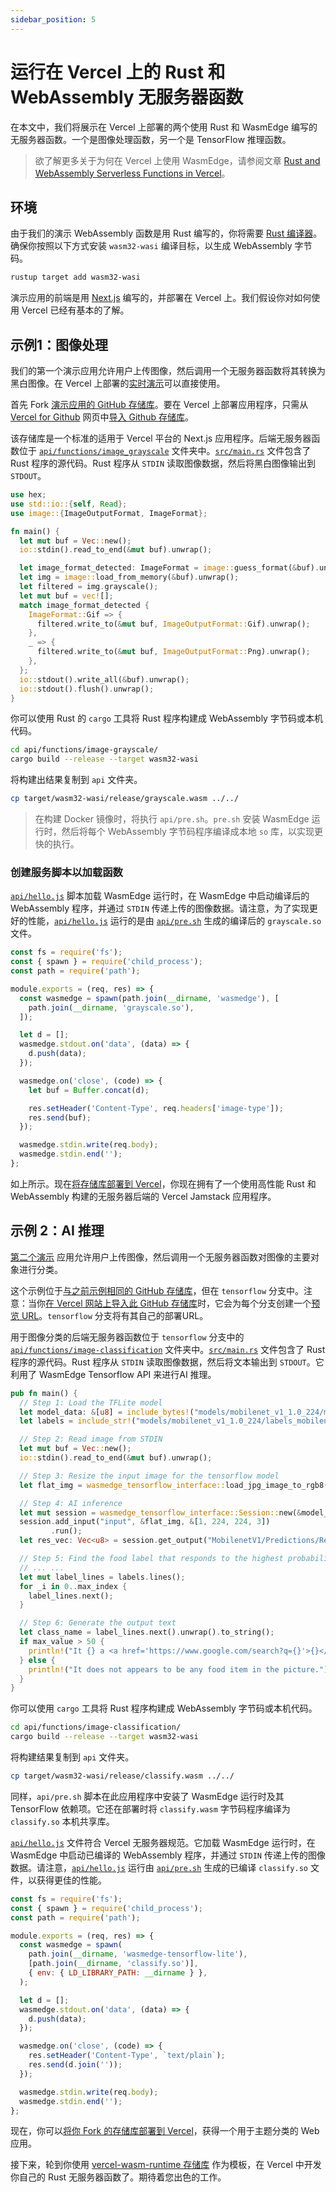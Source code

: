 ```yaml
---
sidebar_position: 5
---
```


# 运行在 Vercel 上的 Rust 和 WebAssembly 无服务器函数

在本文中，我们将展示在 Vercel 上部署的两个使用 Rust 和 WasmEdge 编写的无服务器函数。一个是图像处理函数，另一个是 TensorFlow 推理函数。

> 欲了解更多关于为何在 Vercel 上使用 WasmEdge，请参阅文章 [Rust and WebAssembly Serverless Functions in Vercel](https://www.secondstate.io/articles/vercel-wasmedge-webassembly-rust/)。

## 环境

由于我们的演示 WebAssembly 函数是用 Rust 编写的，你将需要 [Rust 编译器](https://www.rust-lang.org/tools/install)。确保你按照以下方式安装 `wasm32-wasi` 编译目标，以生成 WebAssembly 字节码。

```bash
rustup target add wasm32-wasi
```

演示应用的前端是用 [Next.js](https://nextjs.org/) 编写的，并部署在 Vercel 上。我们假设你对如何使用 Vercel 已经有基本的了解。

## 示例1：图像处理

我们的第一个演示应用允许用户上传图像，然后调用一个无服务器函数将其转换为黑白图像。在 Vercel 上部署的[实时演示](https://vercel-wasm-runtime.vercel.app/)可以直接使用。

首先 Fork [演示应用的 GitHub 存储库](https://github.com/second-state/vercel-wasm-runtime)。要在 Vercel 上部署应用程序，只需从 [Vercel for Github](https://vercel.com/docs/git/vercel-for-github) 网页中[导入 Github 存储库](https://vercel.com/docs/git#deploying-a-git-repository)。

该存储库是一个标准的适用于 Vercel 平台的 Next.js 应用程序。后端无服务器函数位于 [`api/functions/image_grayscale`](https://github.com/second-state/vercel-wasm-runtime/tree/main/api/functions/image-grayscale) 文件夹中。[`src/main.rs`](https://github.com/second-state/vercel-wasm-runtime/blob/main/api/functions/image-grayscale/src/main.rs) 文件包含了 Rust 程序的源代码。Rust 程序从 `STDIN` 读取图像数据，然后将黑白图像输出到 `STDOUT`。

```rust
use hex;
use std::io::{self, Read};
use image::{ImageOutputFormat, ImageFormat};

fn main() {
  let mut buf = Vec::new();
  io::stdin().read_to_end(&mut buf).unwrap();

  let image_format_detected: ImageFormat = image::guess_format(&buf).unwrap();
  let img = image::load_from_memory(&buf).unwrap();
  let filtered = img.grayscale();
  let mut buf = vec![];
  match image_format_detected {
    ImageFormat::Gif => {
      filtered.write_to(&mut buf, ImageOutputFormat::Gif).unwrap();
    },
    _ => {
      filtered.write_to(&mut buf, ImageOutputFormat::Png).unwrap();
    },
  };
  io::stdout().write_all(&buf).unwrap();
  io::stdout().flush().unwrap();
}
```


你可以使用 Rust 的 `cargo` 工具将 Rust 程序构建成 WebAssembly 字节码或本机代码。

```bash
cd api/functions/image-grayscale/
cargo build --release --target wasm32-wasi
```

将构建出结果复制到 `api` 文件夹。

```bash
cp target/wasm32-wasi/release/grayscale.wasm ../../
```

> 在构建 Docker 镜像时，将执行 `api/pre.sh`。`pre.sh` 安装 WasmEdge 运行时，然后将每个 WebAssembly 字节码程序编译成本地 `so` 库，以实现更快的执行。

### 创建服务脚本以加载函数

[`api/hello.js`](https://github.com/second-state/vercel-wasm-runtime/blob/main/api/hello.js) 脚本加载 WasmEdge 运行时，在 WasmEdge 中启动编译后的 WebAssembly 程序，并通过 `STDIN` 传递上传的图像数据。请注意，为了实现更好的性能，[`api/hello.js`](https://github.com/second-state/vercel-wasm-runtime/blob/main/api/hello.js) 运行的是由 [`api/pre.sh`](https://github.com/second-state/vercel-wasm-runtime/blob/main/api/pre.sh) 生成的编译后的 `grayscale.so` 文件。

```javascript
const fs = require('fs');
const { spawn } = require('child_process');
const path = require('path');

module.exports = (req, res) => {
  const wasmedge = spawn(path.join(__dirname, 'wasmedge'), [
    path.join(__dirname, 'grayscale.so'),
  ]);

  let d = [];
  wasmedge.stdout.on('data', (data) => {
    d.push(data);
  });

  wasmedge.on('close', (code) => {
    let buf = Buffer.concat(d);

    res.setHeader('Content-Type', req.headers['image-type']);
    res.send(buf);
  });

  wasmedge.stdin.write(req.body);
  wasmedge.stdin.end('');
};
```

如上所示。现在[将存储库部署到 Vercel](https://vercel.com/docs/git#deploying-a-git-repository)，你现在拥有了一个使用高性能 Rust 和 WebAssembly 构建的无服务器后端的 Vercel Jamstack 应用程序。

## 示例 2：AI 推理

[第二个演示](https://vercel-wasm-runtime.vercel.app/) 应用允许用户上传图像，然后调用一个无服务器函数对图像的主要对象进行分类。

这个示例位于[与之前示例相同的 GitHub 存储库](https://github.com/second-state/vercel-wasm-runtime)，但在 `tensorflow` 分支中。注意：当你[在 Vercel 网站上导入此 GitHub 存储库](https://vercel.com/docs/git#deploying-a-git-repository)时，它会为每个分支创建一个[预览 URL](https://vercel.com/docs/platform/deployments#preview)。`tensorflow` 分支将有其自己的部署URL。

用于图像分类的后端无服务器函数位于 `tensorflow` 分支中的 [`api/functions/image-classification`](https://github.com/second-state/vercel-wasm-runtime/tree/tensorflow/api/functions/image-classification) 文件夹中。[`src/main.rs`](https://github.com/second-state/vercel-wasm-runtime/blob/tensorflow/api/functions/image-classification/src/main.rs) 文件包含了 Rust 程序的源代码。Rust 程序从 `STDIN` 读取图像数据，然后将文本输出到 `STDOUT`。它利用了 WasmEdge Tensorflow API 来进行AI 推理。

```rust
pub fn main() {
  // Step 1: Load the TFLite model
  let model_data: &[u8] = include_bytes!("models/mobilenet_v1_1.0_224/mobilenet_v1_1.0_224_quant.tflite");
  let labels = include_str!("models/mobilenet_v1_1.0_224/labels_mobilenet_quant_v1_224.txt");

  // Step 2: Read image from STDIN
  let mut buf = Vec::new();
  io::stdin().read_to_end(&mut buf).unwrap();

  // Step 3: Resize the input image for the tensorflow model
  let flat_img = wasmedge_tensorflow_interface::load_jpg_image_to_rgb8(&buf, 224, 224);

  // Step 4: AI inference
  let mut session = wasmedge_tensorflow_interface::Session::new(&model_data, wasmedge_tensorflow_interface::ModelType::TensorFlowLite);
  session.add_input("input", &flat_img, &[1, 224, 224, 3])
         .run();
  let res_vec: Vec<u8> = session.get_output("MobilenetV1/Predictions/Reshape_1");

  // Step 5: Find the food label that responds to the highest probability in res_vec
  // ... ...
  let mut label_lines = labels.lines();
  for _i in 0..max_index {
    label_lines.next();
  }

  // Step 6: Generate the output text
  let class_name = label_lines.next().unwrap().to_string();
  if max_value > 50 {
    println!("It {} a <a href='https://www.google.com/search?q={}'>{}</a> in the picture", confidence.to_string(), class_name, class_name);
  } else {
    println!("It does not appears to be any food item in the picture.");
  }
}
```

你可以使用 `cargo` 工具将 Rust 程序构建成 WebAssembly 字节码或本机代码。

```bash
cd api/functions/image-classification/
cargo build --release --target wasm32-wasi
```

将构建结果复制到 `api` 文件夹。

```bash
cp target/wasm32-wasi/release/classify.wasm ../../
```

同样，`api/pre.sh` 脚本在此应用程序中安装了 WasmEdge 运行时及其 TensorFlow 依赖项。它还在部署时将 `classify.wasm` 字节码程序编译为 `classify.so` 本机共享库。

[`api/hello.js`](https://github.com/second-state/vercel-wasm-runtime/blob/tensorflow/api/hello.js) 文件符合 Vercel 无服务器规范。它加载 WasmEdge 运行时，在 WasmEdge 中启动已编译的 WebAssembly 程序，并通过 `STDIN` 传递上传的图像数据。请注意，[`api/hello.js`](https://github.com/second-state/vercel-wasm-runtime/blob/tensorflow/api/hello.js) 运行由 [`api/pre.sh`](https://github.com/second-state/vercel-wasm-runtime/blob/tensorflow/api/pre.sh) 生成的已编译 `classify.so` 文件，以获得更佳的性能。

```javascript
const fs = require('fs');
const { spawn } = require('child_process');
const path = require('path');

module.exports = (req, res) => {
  const wasmedge = spawn(
    path.join(__dirname, 'wasmedge-tensorflow-lite'),
    [path.join(__dirname, 'classify.so')],
    { env: { LD_LIBRARY_PATH: __dirname } },
  );

  let d = [];
  wasmedge.stdout.on('data', (data) => {
    d.push(data);
  });

  wasmedge.on('close', (code) => {
    res.setHeader('Content-Type', `text/plain`);
    res.send(d.join(''));
  });

  wasmedge.stdin.write(req.body);
  wasmedge.stdin.end('');
};
```

现在，你可以[将你 Fork 的存储库部署到 Vercel](https://vercel.com/docs/git#deploying-a-git-repository)，获得一个用于主题分类的 Web 应用。

接下来，轮到你使用 [vercel-wasm-runtime 存储库](https://github.com/second-state/vercel-wasm-runtime) 作为模板，在 Vercel 中开发你自己的 Rust 无服务器函数了。期待着您出色的工作。
